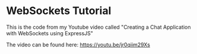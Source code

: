 # WebSockets Tutorial

This is the code from my Youtube video called "Creating a Chat Application with WebSockets using ExpressJS"

The video can be found here: https://youtu.be/jr0qiim29Xs